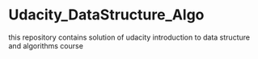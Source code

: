# Udacity_DataStructure_Algo
 this repository contains solution of udacity introduction to data structure and algorithms course
